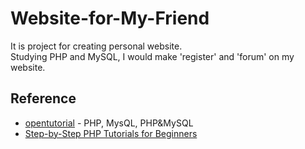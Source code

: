 # Website-for-My-Friend

It is project for creating personal website.  
Studying PHP and MySQL, I would make 'register' and 'forum' on my website.

Reference  
--------
* [opentutorial](https://opentutorials.org/course/1) - PHP, MysQL, PHP&MySQL
* [Step-by-Step PHP Tutorials for Beginners](https://www.codeproject.com/Articles/759094/Step-by-Step-PHP-Tutorials-for-Beginners-Creating?fid=1858006&df=90&mpp=25&sort=Position&spc=Relaxed&prof=True&view=Normal&fr=51#xx0xx)

